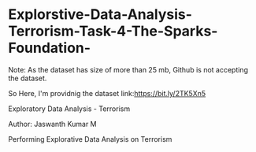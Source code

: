 # Explorstive-Data-Analysis-Terrorism-Task-4-The-Sparks-Foundation-

Note: As the dataset has size of more than 25 mb, Github is not accepting the dataset.

So Here, I'm providnig the dataset link:https://bit.ly/2TK5Xn5


Exploratory Data Analysis - Terrorism

Author: Jaswanth Kumar M

Performing Explorative Data Analysis on Terrorism
